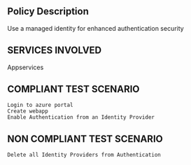 
## Policy Description
Use a managed identity for enhanced authentication security

## SERVICES INVOLVED
 Appservices

## COMPLIANT TEST SCENARIO
    Login to azure portal
    Create webapp
    Enable Authentication from an Identity Provider

## NON COMPLIANT TEST SCENARIO
    Delete all Identity Providers from Authentication



